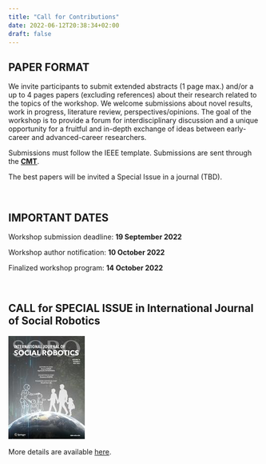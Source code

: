 ```yaml
---
title: "Call for Contributions"
date: 2022-06-12T20:38:34+02:00
draft: false
---
```


## PAPER FORMAT

We invite participants to submit extended abstracts (1 page max.) and/or a up to 4 pages papers (excluding references) about their research related to the topics of the workshop. We welcome submissions about novel results, work in progress, literature review, perspectives/opinions. The goal of the workshop is to provide a forum for interdisciplinary discussion and a unique opportunity for a fruitful and in-depth exchange of ideas between early-career and advanced-career researchers.

Submissions must follow the IEEE template. Submissions are sent through the [**CMT**](https://cmt3.research.microsoft.com/SCIAR2022/Submission/Index).

The best papers will be invited a Special Issue in a journal (TBD).

<br/>

## IMPORTANT DATES

Workshop submission deadline: **19 September 2022**

Workshop author notification: **10 October 2022**

Finalized workshop program: **14 October 2022**

<br/>

## CALL for SPECIAL ISSUE in International Journal of Social Robotics

<img src="/img/journal.jpg">

More details are available [here](https://www.springer.com/journal/12369/updates/24073292).

